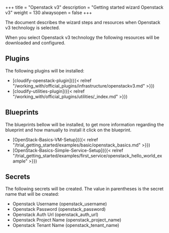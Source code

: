 +++
title = "Openstack v3"
description = "Getting started wizard Openstack v3"
weight = 130
alwaysopen = false
+++

The document describes the wizard steps and resources when Openstack v3 technology is selected.

When you select Openstack v3 technology the following resources will be downloaded and configured.

## Plugins

The following plugins will be installed:

* [cloudify-openstack-plugin]({{< relref "/working_with/official_plugins/infrastructure/openstackv3.md" >}})
* [cloudify-utilities-plugin]({{< relref "/working_with/official_plugins/utilities/_index.md" >}})


## Blueprints

The blueprints bellow will be installed, to get more information regarding the blueprint and how manually to install it click on the blueprint.

* [OpenStack-Basics-VM-Setup]({{< relref "/trial_getting_started/examples/basic/openstack_basics.md" >}})
* [OpenStack-Basics-Simple-Service-Setup]({{< relref "/trial_getting_started/examples/first_service/openstack_hello_world_example" >}})

## Secrets

The following secrets will be created. The value in parentheses is the secret name that will be created:

* Openstack Username (openstack_username)
* Openstack Password (openstack_password)
* Openstack Auth Url (openstack_auth_url)
* Openstack Project Name (openstack_project_name)
* Openstack Tenant Name (openstack_tenant_name)